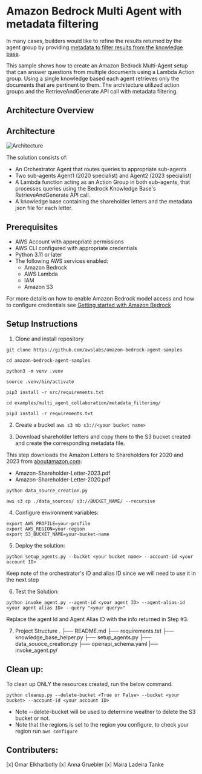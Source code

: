 # Amazon Bedrock Multi Agent with metadata filtering

In many cases, builders would like to refine the results returned by the agent group by providing [metadata to filter results from the knowledge base](https://aws.amazon.com/blogs/machine-learning/amazon-bedrock-knowledge-bases-now-supports-metadata-filtering-to-improve-retrieval-accuracy/).

This sample shows how to create an Amazon Bedrock Multi-Agent setup that can answer questions from multiple documents using a Lambda Action group. Using a single knowledge based each agent retrieves only the documents that are pertinent to them. The architecture utilized action groups and the RetrieveAndGenerate API call with metadata filtering.

## Architecture Overview

## Architecture
![Architecture](./metadatafiltering.png)

The solution consists of:
- An Orchestrator Agent that routes queries to appropriate sub-agents
- Two sub-agents Agent1 (2020 specialist) and Agent2 (2023 specialist)
- A Lambda function acting as an Action Group in both sub-agents, that processes queries using the Bedrock Knowledge Base's RetrieveAndGenerate API call.
- A knowledge base containing the shareholder letters and the metadata json file for each letter.

## Prerequisites

- AWS Account with appropriate permissions 
- AWS CLI configured with appropriate credentials
- Python 3.11 or later
- The following AWS services enabled:
  - Amazon Bedrock
  - AWS Lambda
  - IAM
  - Amazon S3
    
For more details on how to enable Amazon Bedrock model access and how to configure credentials see [Getting started with Amazon Bedrock](https://docs.aws.amazon.com/bedrock/latest/userguide/getting-started.html)


## Setup Instructions

1. Clone and install repository
```
git clone https://github.com/awslabs/amazon-bedrock-agent-samples

cd amazon-bedrock-agent-samples

python3 -m venv .venv

source .venv/bin/activate

pip3 install -r src/requirements.txt

cd examples/multi_agent_collaboration/metadata_filtering/

pip3 install -r requirements.txt
```


2. Create a bucket
```aws s3 mb s3://<your bucket name>```

3. Download shareholder letters and copy them to the S3 bucket created and create the corresponding metadata file.

This step downloads the Amazon Letters to Shareholders for 2020 and 2023 from [aboutamazon.com](https://ir.aboutamazon.com/annual-reports-proxies-and-shareholder-letters/default.aspx):

- Amazon-Shareholder-Letter-2023.pdf
- Amazon-Shareholder-Letter-2020.pdf

```python data_source_creation.py```

```aws s3 cp ./data_sources/ s3://BUCKET_NAME/ --recursive```


4. Configure environment variables:
```
export AWS_PROFILE=your-profile
export AWS_REGION=your-region
export S3_BUCKET_NAME=your-bucket-name
```


5. Deploy the solution:
```
python setup_agents.py --bucket <your bucket name> --account-id <your account ID>
```
Keep note of the orchestrator's ID and alias ID since we will need to use it in the next step

6. Test the Solution:

```
python invoke_agent.py --agent-id <your agent ID> --agent-alias-id <your agent alias ID> --query "<your query>" 
```

Replace the agent Id and Agent Alias ID with the info returned in Step #3.



7. Project Structure
.
├── README.md
├── requirements.txt
├── knowledge_base_helper.py
├── setup_agents.py
├── data_souoce_creation.py
├── openapi_schema.yaml
|── invoke_agent.py/


## Clean up:

To clean up ONLY the resources created, run the below command.
```
python cleanup.py --delete-bucket <True or False> --bucket <your bucket> --account-id <your account ID>
```

* Note --delete-bucket will be used to determine weather to delete the S3 bucket or not.
* Note that the regions is set to the region you configure, to check your region run ```aws configure```


## Contributers:
[x] Omar Elkharbotly
[x] Anna Gruebler
[x] Maira Ladeira Tanke